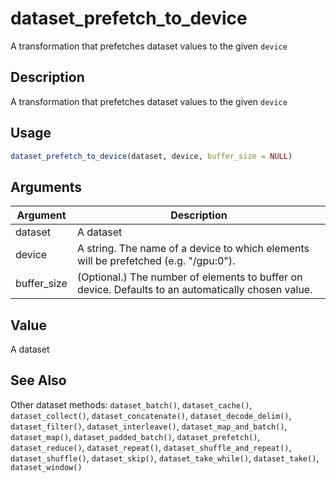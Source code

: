 # dataset_prefetch_to_device


A transformation that prefetches dataset values to the given ``device``




## Description

A transformation that prefetches dataset values to the given ``device``





## Usage
```r
dataset_prefetch_to_device(dataset, device, buffer_size = NULL)
```




## Arguments


Argument      |Description
------------- |----------------
dataset | A dataset
device | A string. The name of a device to which elements will be prefetched (e.g. "/gpu:0").
buffer_size | (Optional.) The number of elements to buffer on device. Defaults to an automatically chosen value.





## Value

A dataset






## See Also

Other dataset methods: 
`dataset_batch()`,
`dataset_cache()`,
`dataset_collect()`,
`dataset_concatenate()`,
`dataset_decode_delim()`,
`dataset_filter()`,
`dataset_interleave()`,
`dataset_map_and_batch()`,
`dataset_map()`,
`dataset_padded_batch()`,
`dataset_prefetch()`,
`dataset_reduce()`,
`dataset_repeat()`,
`dataset_shuffle_and_repeat()`,
`dataset_shuffle()`,
`dataset_skip()`,
`dataset_take_while()`,
`dataset_take()`,
`dataset_window()`



